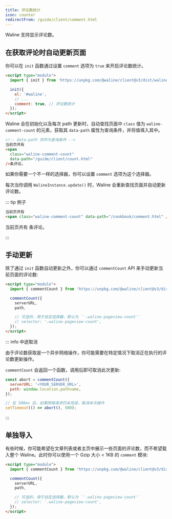 ```yaml
---
title: 评论数统计
icon: counter
redirectFrom: /guide/client/comment.html
---
```


Waline 支持显示评论数。

<!-- more -->

## 在获取评论时自动更新页面

你可以在 `init` 函数通过设置 `comment` 选项为 `true` 来开启评论数统计。

```html
<script type="module">
  import { init } from 'https://unpkg.com/@waline/client@v3/dist/waline.js';

  init({
    el: '#waline',
    // ...
    comment: true, // 评论数统计
  });
</script>
```

Waline 会在初始化以及每次 path 更新时，自动查找页面中 `class` 值为 `waline-comment-count` 的元素，获取其 `data-path` 属性为查询条件，并将值填入其中。

```html
<!-- data-path 将作为查询条件 -->
当前页共有
<span
  class="waline-comment-count"
  data-path="/guide/client/count.html"
/>条评论。
```

如果你需要一个不一样的选择器，你可以设置 `comment` 选项为这个选择器。

每次当你调用 `WalineInstance.update()` 时，Waline 会重新查找页面并自动更新评论数。

::: tip 例子

```html
当前页共有
<span class="waline-comment-count" data-path="/cookbook/comment.html" />条评论。
```

当前页共有
<span
  class="waline-comment-count"
  data-path="/cookbook/comment.html"
/>条评论。

:::

## 手动更新

除了通过 `init` 函数自动更新之外，你可以通过 `commentCount` API 来手动更新当前页面的评论数:

```html
<script type="module">
  import { commentCount } from 'https://unpkg.com/@waline/client@v3/dist/waline.js';

  commentCount({
    serverURL,
    path,

    // 可选的，用于自定选择器，默认为 `'.waline-pageview-count'`
    // selector: '.waline-pageview-count',
  });
</script>
```

::: info 中途取消

由于评论数获取是一个异步网络操作，你可能需要在特定情况下取消正在执行的评论数更新操作。

`commentCount` 会返回一个函数，调用后即可取消此次更新:

```js
const abort = commentCount({
  serverURL: '<YOUR_SERVER_URL>',
  path: window.location.pathname,
});

// 在 500ms 后，如果网络请求仍未完成，取消本次操作
setTimeout(() => abort(), 500);
```

:::

## 单独导入

有些时候，你可能希望在文章列表或者主页中展示一些页面的评论数，而不希望载入整个 Waline。此时你可以使用一个 Gzip 大小 < 1KB 的 `comment` 模块:

```html
<script type="module">
  import { commentCount } from 'https://unpkg.com/@waline/client@v3/dist/comment.js';

  commentCount({
    serverURL,
    path,

    // 可选的，用于自定选择器，默认为 `'.waline-pageview-count'`
    // selector: '.waline-pageview-count',
  });
</script>
```
